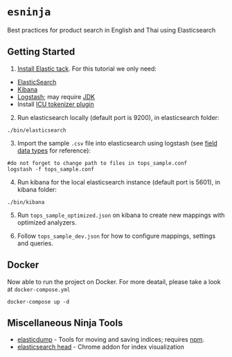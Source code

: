 # `esninja`
Best practices for product search in English and Thai using Elasticsearch


## Getting Started

1. [Install Elastic tack](https://www.elastic.co/guide/en/elastic-stack/current/installing-elastic-stack.html). For this tutorial we only need:
* [ElasticSearch](https://www.elastic.co/guide/en/elasticsearch/reference/7.6/install-elasticsearch.html)
* [Kibana](https://www.elastic.co/guide/en/kibana/7.6/install.html)
* [Logstash](https://www.elastic.co/guide/en/logstash/current/installing-logstash.html); may require [JDK](https://www.oracle.com/java/technologies/javase-jdk14-downloads.html)
* Install [ICU tokenizer plugin](https://www.elastic.co/guide/en/elasticsearch/plugins/current/analysis-icu.html)

2. Run elasticsearch locally (default port is 9200), in elasticsearch folder:

```
./bin/elasticsearch
```

3. Import the sample `.csv` file into elasticsearch using logstash (see [field data types](https://www.elastic.co/guide/en/elasticsearch/reference/current/mapping-types.html) for reference):

```
#do not forget to change path to files in tops_sample.conf
logstash -f tops_sample.conf
```

4. Run kibana for the local elasticsearch instance (default port is 5601), in kibana folder:

```
./bin/kibana
```

5. Run `tops_sample_optimized.json` on kibana to create new mappings with optimized analyzers.

6. Follow `tops_sample_dev.json` for how to configure mappings, settings and queries.

## Docker

Now able to run the project on Docker. For more deatail, please take a look at `docker-compose.yml`

```
docker-compose up -d
```

## Miscellaneous Ninja Tools

* [elasticdump](https://github.com/taskrabbit/elasticsearch-dump) - Tools for moving and saving indices; requires [npm](https://www.npmjs.com/).
* [elasticsearch head](https://chrome.google.com/webstore/detail/elasticsearch-head/ffmkiejjmecolpfloofpjologoblkegm) - Chrome addon for index visualization